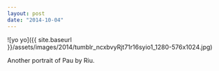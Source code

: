 ```yaml
---
layout: post
date: "2014-10-04"
---
```


![yo yo]({{ site.baseurl }}/assets/images/2014/tumblr_ncxbvyRjt71r16syio1_1280-576x1024.jpg)

Another portrait of Pau by Riu.
